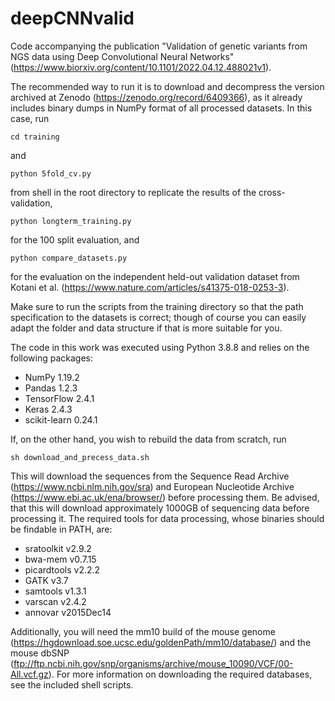# deepCNNvalid
Code accompanying the publication "Validation of genetic variants from NGS data using Deep Convolutional Neural Networks" (https://www.biorxiv.org/content/10.1101/2022.04.12.488021v1).

The recommended way to run it is to download and decompress the version archived
at Zenodo (https://zenodo.org/record/6409366), as it already includes binary dumps in NumPy format of all processed datasets. In this case, run

```
cd training
```

and

```
python 5fold_cv.py
```

from shell in the root directory to replicate the results of the cross-validation,

```
python longterm_training.py
```

for the 100 split evaluation, and

```
python compare_datasets.py
```

for the evaluation on the independent held-out validation dataset from Kotani et al. (https://www.nature.com/articles/s41375-018-0253-3).

Make sure to run the scripts from the training directory so that the path specification to the datasets is correct;
though of course you can easily adapt the folder and data structure if that is more suitable for you.

The code in this work was executed using Python 3.8.8 and relies on the following packages:
- NumPy 1.19.2
- Pandas 1.2.3
- TensorFlow 2.4.1
- Keras 2.4.3
- scikit-learn 0.24.1


If, on the other hand, you wish to rebuild the data from scratch, run 

```
sh download_and_precess_data.sh
```

This will download the sequences from the Sequence Read Archive (https://www.ncbi.nlm.nih.gov/sra) and European Nucleotide Archive (https://www.ebi.ac.uk/ena/browser/)
before processing them. Be advised, that this will download approximately 1000GB of sequencing data before processing it. The required tools for data processing, whose binaries should be findable in PATH, are:
- sratoolkit v2.9.2 
- bwa-mem v0.7.15 
- picardtools v2.2.2 
- GATK v3.7 
- samtools v1.3.1 
- varscan v2.4.2 
- annovar v2015Dec14

Additionally, you will need the mm10 build of the mouse genome (https://hgdownload.soe.ucsc.edu/goldenPath/mm10/database/) and the mouse dbSNP (ftp://ftp.ncbi.nih.gov/snp/organisms/archive/mouse_10090/VCF/00-All.vcf.gz). For more information on
downloading the required databases, see the included shell scripts.